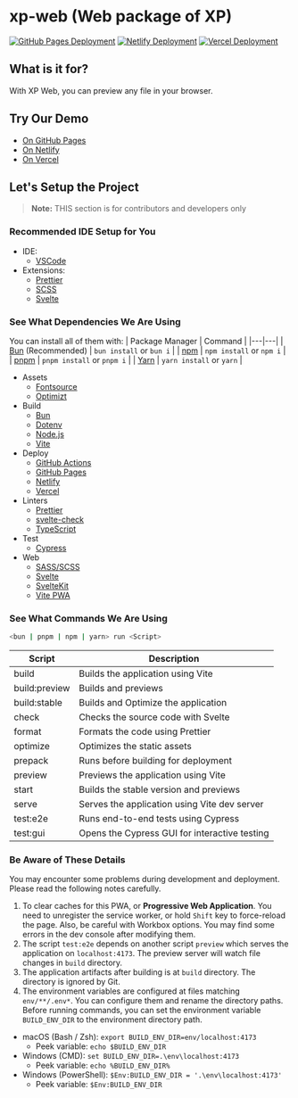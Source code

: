 # xp-web (Web package of XP)

[![GitHub Pages Deployment](https://img.shields.io/github/deployments/AsherJingkongChen/xp-web/github-pages?label=github.io&logo=GitHub)](https://asherjingkongchen.github.io/xp-web/)
[![Netlify Deployment](https://img.shields.io/netlify/b69d5757-4329-4328-bd99-a71505b14a39?label=netlify.app&logo=Netlify)](https://app.netlify.com/sites/xp-web/deploys)
[![Vercel Deployment](https://img.shields.io/github/deployments/AsherJingkongChen/xp-web/Production?label=vercel.app&logo=Vercel)](https://xp-web.vercel.app)

## What is it for?

With XP Web, you can preview any file in your browser.

## Try Our Demo

- [On GitHub Pages](https://asherjingkongchen.github.io/xp-web/)
- [On Netlify](https://xp-web.netlify.app/)
- [On Vercel](https://xp-web.vercel.app/)

## Let's Setup the Project

> **Note:** THIS section is for contributors and developers only

### Recommended IDE Setup for You

- IDE:
  - [VSCode](https://code.visualstudio.com/)
- Extensions:
  - [Prettier](https://marketplace.visualstudio.com/items?itemName=esbenp.prettier-vscode)
  - [SCSS](https://marketplace.visualstudio.com/items?itemName=mrmlnc.vscode-scss)
  - [Svelte](https://marketplace.visualstudio.com/items?itemName=svelte.svelte-vscode)

### See What Dependencies We Are Using

You can install all of them with:
| Package Manager | Command |
|---|---|
| [Bun](https://bun.sh/) (Recommended) | `bun install` or `bun i` |
| [npm](https://www.npmjs.com/) | `npm install` or `npm i` |
| [pnpm](https://pnpm.io/) | `pnpm install` or `pnpm i` |
| [Yarn](https://yarnpkg.com/) | `yarn install` or `yarn` |

- Assets
  + [Fontsource](https://fontsource.org/)
  + [Optimizt](https://github.com/343dev/optimizt)
- Build
  + [Bun](https://bun.sh/)
  + [Dotenv](https://www.dotenv.org/)
  + [Node.js](https://nodejs.org/)
  + [Vite](https://vitejs.dev/)
- Deploy
  + [GitHub Actions](https://github.com/features/actions)
  + [GitHub Pages](https://pages.github.com/)
  + [Netlify](https://www.netlify.com/)
  + [Vercel](https://vercel.com/)
- Linters
  + [Prettier](https://prettier.io/)
  + [svelte-check](https://www.npmjs.com/package/svelte-check)
  + [TypeScript](https://www.typescriptlang.org/)
- Test
  + [Cypress](https://www.cypress.io/)
- Web
  + [SASS/SCSS](https://sass-lang.com/)
  + [Svelte](https://svelte.dev/)
  + [SvelteKit](https://kit.svelte.dev/)
  + [Vite PWA](https://vite-pwa-org.netlify.app/)

### See What Commands We Are Using

  ```sh
  <bun | pnpm | npm | yarn> run <Script>
  ```

  | Script | Description |
  |---|---|
  | build | Builds the application using Vite |
  | build:preview | Builds and previews |
  | build:stable | Builds and Optimize the application |
  | check | Checks the source code with Svelte |
  | format | Formats the code using Prettier |
  | optimize | Optimizes the static assets |
  | prepack | Runs before building for deployment |
  | preview | Previews the application using Vite |
  | start | Builds the stable version and previews |
  | serve | Serves the application using Vite dev server |
  | test:e2e | Runs end-to-end tests using Cypress |
  | test:gui | Opens the Cypress GUI for interactive testing |

### Be Aware of These Details

You may encounter some problems during development and deployment.
Please read the following notes carefully.

1. To clear caches for this PWA, or **Progressive Web Application**. You need to unregister the service worker, or hold `Shift` key to force-reload the page. Also, be careful with Workbox options. You may find some errors in the dev console after modifying them.
2. The script `test:e2e` depends on another script `preview` which serves the application on `localhost:4173`. The preview server will watch file changes in `build` directory.
3. The application artifacts after building is at `build` directory. The directory is ignored by Git.
4. The environment variables are configured at files matching `env/**/.env*`. You can configure them and rename the directory paths. Before running commands, you can set the environment variable `BUILD_ENV_DIR` to the environment directory path.
  - macOS (Bash / Zsh): `export BUILD_ENV_DIR=env/localhost:4173`
    + Peek variable: `echo $BUILD_ENV_DIR`
  - Windows (CMD): `set BUILD_ENV_DIR=.\env\localhost:4173`
    + Peek variable: `echo %BUILD_ENV_DIR%`
  - Windows (PowerShell): `$Env:BUILD_ENV_DIR = '.\env\localhost:4173'`
    + Peek variable: `$Env:BUILD_ENV_DIR`
